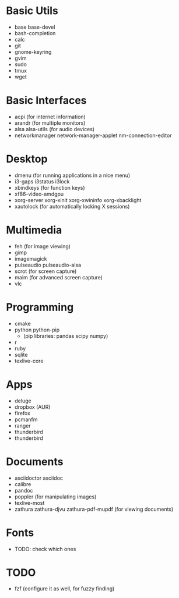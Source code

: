 # Basic Utils

* base base-devel
* bash-completion
* calc
* git
* gnome-keyring
* gvim
* sudo
* tmux
* wget

# Basic Interfaces

* acpi (for internet information)
* arandr (for multiple monitors)
* alsa alsa-utils (for audio devices)
* networkmanager network-manager-applet nm-connection-editor

# Desktop

* dmenu (for running applications in a nice menu)
* i3-gaps i3status i3lock
* xbindkeys (for function keys)
* xf86-video-amdgpu
* xorg-server xorg-xinit xorg-xwininfo xorg-xbacklight
* xautolock (for automatically locking X sessions)

# Multimedia

* feh (for image viewing)
* gimp
* imagemagick
* pulseaudio pulseaudio-alsa
* scrot (for screen capture)
* maim (for advanced screen capture)
* vlc

# Programming

* cmake
* python python-pip
    + (pip libraries: pandas scipy numpy)
* r
* ruby
* sqlite
* texlive-core

# Apps

* deluge
* dropbox (AUR)
* firefox
* pcmanfm
* ranger
* thunderbird
* thunderbird

# Documents

* asciidoctor asciidoc
* calibre
* pandoc
* poppler (for manipulating images)
* texlive-most
* zathura zathura-djvu zathura-pdf-mupdf (for viewing documents)

# Fonts

* TODO: check which ones

# TODO

* fzf (configure it as well, for fuzzy finding)
